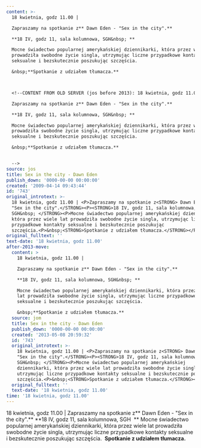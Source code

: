 ```yaml
---
content: >-
  18 kwietnia, godz 11.00 | 

  Zapraszamy na spotkanie z** Dawn Eden - "Sex in the city".**

  **18 IV, godz 11, sala kolumnowa, SGH&nbsp; **

  Mocne świadectwo popularnej amerykańskiej dziennikarki, która przez wiele lat
  prowadziła swobodne życie singla, utrzymując liczne przypadkowe kontakty
  seksualne i bezskutecznie poszukując szczęścia.

  &nbsp;**Spotkanie z udziałem tłumacza.**



  <!--CONTENT FROM OLD SERVER (jos before 2013): 18 kwietnia, godz 11.00 | 

  Zapraszamy na spotkanie z** Dawn Eden - "Sex in the city".**

  **18 IV, godz 11, sala kolumnowa, SGH&nbsp; **

  Mocne świadectwo popularnej amerykańskiej dziennikarki, która przez wiele lat
  prowadziła swobodne życie singla, utrzymując liczne przypadkowe kontakty
  seksualne i bezskutecznie poszukując szczęścia.

  &nbsp;**Spotkanie z udziałem tłumacza.**


  -->
source: jos
title: Sex in the city - Dawn Eden
publish_down: '0000-00-00 00:00:00'
created: '2009-04-14 09:43:44'
id: '743'
original_introtext: >-
  18 kwietnia, godz 11.00 | <P>Zapraszamy na spotkanie z<STRONG> Dawn Eden -
  "Sex in the city".</STRONG><P><STRONG>18 IV, godz 11, sala kolumnowa,
  SGH&nbsp; </STRONG><P>Mocne świadectwo popularnej amerykańskiej dziennikarki,
  która przez wiele lat prowadziła swobodne życie singla, utrzymując liczne
  przypadkowe kontakty seksualne i bezskutecznie poszukując
  szczęścia.<P>&nbsp;<STRONG>Spotkanie z udziałem tłumacza.</STRONG></P>
original_fulltext: ''
text-date: '18 kwietnia, godz 11.00'
after-2013-move:
  content: >
    18 kwietnia, godz 11.00 | 

    Zapraszamy na spotkanie z** Dawn Eden - "Sex in the city".**

    **18 IV, godz 11, sala kolumnowa, SGH&nbsp; **

    Mocne świadectwo popularnej amerykańskiej dziennikarki, która przez wiele
    lat prowadziła swobodne życie singla, utrzymując liczne przypadkowe kontakty
    seksualne i bezskutecznie poszukując szczęścia.

    &nbsp;**Spotkanie z udziałem tłumacza.**
  source: jom
  title: Sex in the city - Dawn Eden
  publish_down: '0000-00-00 00:00:00'
  created: '2013-05-08 20:59:32'
  id: '743'
  original_introtext: >-
    18 kwietnia, godz 11.00 | <P>Zapraszamy na spotkanie z<STRONG> Dawn Eden -
    "Sex in the city".</STRONG><P><STRONG>18 IV, godz 11, sala kolumnowa,
    SGH&nbsp; </STRONG><P>Mocne świadectwo popularnej amerykańskiej
    dziennikarki, która przez wiele lat prowadziła swobodne życie singla,
    utrzymując liczne przypadkowe kontakty seksualne i bezskutecznie poszukując
    szczęścia.<P>&nbsp;<STRONG>Spotkanie z udziałem tłumacza.</STRONG></P>
  original_fulltext: ''
  text-date: '18 kwietnia, godz 11.00'
time: '18 kwietnia, godz 11.00'
---
```

18 kwietnia, godz 11.00 | 
Zapraszamy na spotkanie z** Dawn Eden - "Sex in the city".**
**18 IV, godz 11, sala kolumnowa, SGH&nbsp; **
Mocne świadectwo popularnej amerykańskiej dziennikarki, która przez wiele lat prowadziła swobodne życie singla, utrzymując liczne przypadkowe kontakty seksualne i bezskutecznie poszukując szczęścia.
&nbsp;**Spotkanie z udziałem tłumacza.**


<!--CONTENT FROM OLD SERVER (jos before 2013): 18 kwietnia, godz 11.00 | 
Zapraszamy na spotkanie z** Dawn Eden - "Sex in the city".**
**18 IV, godz 11, sala kolumnowa, SGH&nbsp; **
Mocne świadectwo popularnej amerykańskiej dziennikarki, która przez wiele lat prowadziła swobodne życie singla, utrzymując liczne przypadkowe kontakty seksualne i bezskutecznie poszukując szczęścia.
&nbsp;**Spotkanie z udziałem tłumacza.**

-->

<!--{{json:{"created_date":"2009-04-14 09:43:44","publish_down":"0000-00-00 00:00:00","id":"743"}}}-->